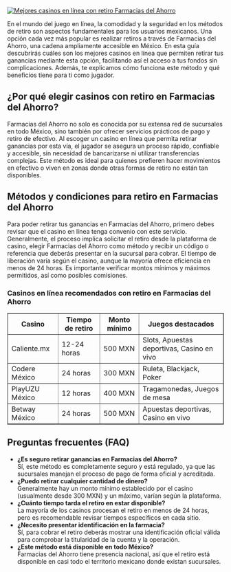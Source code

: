 [![Mejores casinos en línea con retiro Farmacias del Ahorro](https://123-caf.pages.dev/gitsignup.png)](https://vrmoo.ru/Bt82HjjY)

<p>En el mundo del juego en línea, la comodidad y la seguridad en los métodos de retiro son aspectos fundamentales para los usuarios mexicanos. Una opción cada vez más popular es realizar retiros a través de Farmacias del Ahorro, una cadena ampliamente accesible en México. En esta guía descubrirás cuáles son los mejores casinos en línea que permiten retirar tus ganancias mediante esta opción, facilitando así el acceso a tus fondos sin complicaciones. Además, te explicamos cómo funciona este método y qué beneficios tiene para ti como jugador.</p>  <h2>¿Por qué elegir casinos con retiro en Farmacias del Ahorro?</h2> <p>Farmacias del Ahorro no solo es conocida por su extensa red de sucursales en todo México, sino también por ofrecer servicios prácticos de pago y retiro de efectivo. Al escoger un casino en línea que permita retirar ganancias por esta vía, el jugador se asegura un proceso rápido, confiable y accesible, sin necesidad de bancarizarse ni utilizar transferencias complejas. Este método es ideal para quienes prefieren hacer movimientos en efectivo o viven en zonas donde otras formas de retiro no están tan disponibles.</p>  <h2>Métodos y condiciones para retiro en Farmacias del Ahorro</h2> <p>Para poder retirar tus ganancias en Farmacias del Ahorro, primero debes revisar que el casino en línea tenga convenio con este servicio. Generalmente, el proceso implica solicitar el retiro desde la plataforma de casino, elegir Farmacias del Ahorro como método y recibir un código o referencia que deberás presentar en la sucursal para cobrar. El tiempo de liberación varía según el casino, aunque la mayoría ofrece eficiencia en menos de 24 horas. Es importante verificar montos mínimos y máximos permitidos, así como posibles comisiones.</p>  <h3>Casinos en línea recomendados con retiro en Farmacias del Ahorro</h3> <table border="1" cellpadding="8" cellspacing="0">   <thead>     <tr>       <th>Casino</th>       <th>Tiempo de retiro</th>       <th>Monto mínimo</th>       <th>Juegos destacados</th>     </tr>   </thead>   <tbody>     <tr>       <td>Caliente.mx</td>       <td>12-24 horas</td>       <td>500 MXN</td>       <td>Slots, Apuestas deportivas, Casino en vivo</td>     </tr>     <tr>       <td>Codere México</td>       <td>24 horas</td>       <td>300 MXN</td>       <td>Ruleta, Blackjack, Poker</td>     </tr>     <tr>       <td>PlayUZU México</td>       <td>12 horas</td>       <td>400 MXN</td>       <td>Tragamonedas, Juegos de mesa</td>     </tr>     <tr>       <td>Betway México</td>       <td>24 horas</td>       <td>500 MXN</td>       <td>Apuestas deportivas, Casino en vivo</td>     </tr>   </tbody> </table>  <h2>Preguntas frecuentes (FAQ)</h2> <ul>   <li><strong>¿Es seguro retirar ganancias en Farmacias del Ahorro?</strong><br>Sí, este método es completamente seguro y está regulado, ya que las sucursales manejan el proceso de pago de forma oficial y acreditada.</li>   <li><strong>¿Puedo retirar cualquier cantidad de dinero?</strong><br>Generalmente hay un monto mínimo establecido por el casino (usualmente desde 300 MXN) y un máximo, varían según la plataforma.</li>   <li><strong>¿Cuánto tiempo tarda el retiro en estar disponible?</strong><br>La mayoría de los casinos procesan el retiro en menos de 24 horas, pero es recomendable revisar tiempos específicos en cada sitio.</li>   <li><strong>¿Necesito presentar identificación en la farmacia?</strong><br>Sí, para cobrar el retiro deberás mostrar una identificación oficial válida para comprobar la titularidad de la cuenta y la operación.</li>   <li><strong>¿Este método está disponible en todo México?</strong><br>Farmacias del Ahorro tiene presencia nacional, así que el retiro está disponible en casi todo el territorio mexicano donde existan sucursales.</li> </ul>